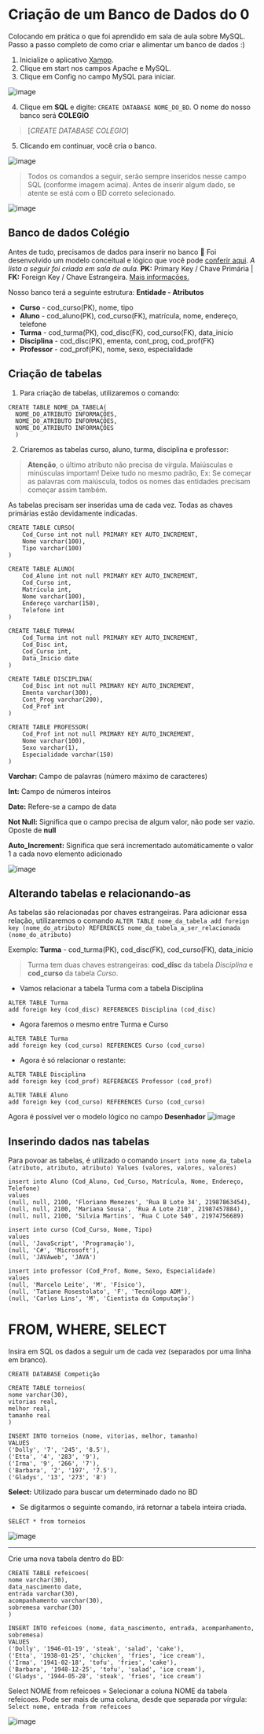 # Criação de um Banco de Dados do 0
Colocando em prática o que foi aprendido em sala de aula sobre MySQL. Passo a passo completo de como criar e alimentar um banco de dados :)

1. Inicialize o aplicativo [Xampp](https://www.apachefriends.org/pt_br/index.html).
2. Clique em start nos campos Apache e MySQL.
3. Clique em Config no campo MySQL para iniciar.

![image](https://user-images.githubusercontent.com/112867913/215505035-c91b6d95-bf5e-47b6-b381-ecbd490910d8.png)

4. Clique em **SQL** e digite: ```CREATE DATABASE NOME_DO_BD```. O nome do nosso banco será **COLEGIO** 

>[*CREATE DATABASE COLEGIO*]

5. Clicando em continuar, você cria o banco.

![image](https://user-images.githubusercontent.com/112867913/215507299-397c38f5-6113-425c-ae0e-dc12a8c13b52.png)

> Todos os comandos a seguir, serão sempre inseridos nesse campo SQL (conforme imagem acima). Antes de inserir algum dado, se atente se está com o BD correto selecionado.

![image](https://user-images.githubusercontent.com/112867913/215508240-e4e7b167-92f0-46c8-afa8-3f42b4ac3e4d.png)

## Banco de dados Colégio

Antes de tudo, precisamos de dados para inserir no banco 🌛 Foi desenvolvido um modelo conceitual e lógico que você pode [conferir aqui](https://github.com/karenlmoraes/Banco-de-Dados). *A lista a seguir foi criada em sala de aula.* **PK:** Primary Key / Chave Primária | **FK:** Foreign Key / Chave Estrangeira. [Mais informações.](https://www.diegomacedo.com.br/entendendo-as-chaves-dos-bancos-de-dados/)

Nosso banco terá a seguinte estrutura: **Entidade - Atributos**

- **Curso** - cod_curso(PK), nome, tipo
- **Aluno** - cod_aluno(PK), cod_curso(FK), matrícula, nome, endereço, telefone
- **Turma** - cod_turma(PK), cod_disc(FK), cod_curso(FK), data_inicio
- **Disciplina** - cod_disc(PK), ementa, cont_prog, cod_prof(FK)
- **Professor** - cod_prof(PK), nome, sexo, especialidade


## Criação de tabelas

1. Para criação de tabelas, utilizaremos o comando: 

```
CREATE TABLE NOME_DA_TABELA(
  NOME_DO_ATRIBUTO INFORMAÇÕES,
  NOME_DO_ATRIBUTO INFORMAÇÕES,
  NOME_DO_ATRIBUTO INFORMAÇÕES
  )
```

2. Criaremos as tabelas curso, aluno, turma, disciplina e professor:

> **Atenção**, o último atributo não precisa de vírgula. Maiúsculas e minúsculas importam! Deixe tudo no mesmo padrão, Ex: Se começar as palavras com maiúscula, todos os nomes das entidades precisam começar assim também.

As tabelas precisam ser inseridas uma de cada vez. Todas as chaves primárias estão devidamente indicadas.

```
CREATE TABLE CURSO(
    Cod_Curso int not null PRIMARY KEY AUTO_INCREMENT,
    Nome varchar(100),
    Tipo varchar(100)
)

CREATE TABLE ALUNO(
    Cod_Aluno int not null PRIMARY KEY AUTO_INCREMENT,
    Cod_Curso int,
    Matrícula int,
    Nome varchar(100),
    Endereço varchar(150),
    Telefone int
)

CREATE TABLE TURMA(
    Cod_Turma int not null PRIMARY KEY AUTO_INCREMENT,
    Cod_Disc int,
    Cod_Curso int,
    Data_Inicio date
)

CREATE TABLE DISCIPLINA(
    Cod_Disc int not null PRIMARY KEY AUTO_INCREMENT,
    Ementa varchar(300),
    Cont_Prog varchar(200),
    Cod_Prof int
)

CREATE TABLE PROFESSOR(
    Cod_Prof int not null PRIMARY KEY AUTO_INCREMENT,
    Nome varchar(100),
    Sexo varchar(1),
    Especialidade varchar(150)
)
```

**Varchar:** Campo de palavras (número máximo de caracteres)

**Int:** Campo de números inteiros

**Date:** Refere-se a campo de data

**Not Null:** Significa que o campo precisa de algum valor, não pode ser vazio. Oposte de **null**

**Auto_Increment:** Significa que será incrementado automáticamente o valor 1 a cada novo elemento adicionado

![image](https://user-images.githubusercontent.com/112867913/215527120-c598ff1b-5d7f-44e4-bc93-a18ea73a48a2.png)

## Alterando tabelas e relacionando-as

As tabelas são relacionadas por chaves estrangeiras. Para adicionar essa relação, utilizaremos o comando ```ALTER TABLE nome_da_tabela add foreign key (nome_do_atributo) REFERENCES nome_da_tabela_a_ser_relacionada (nome_do_atributo)```

Exemplo:
**Turma** - cod_turma(PK), cod_disc(FK), cod_curso(FK), data_inicio

> Turma tem duas chaves estrangeiras: **cod_disc** da tabela *Disciplina* e **cod_curso** da tabela *Curso*.

- Vamos relacionar a tabela Turma com a tabela Disciplina

```
ALTER TABLE Turma 
add foreign key (cod_disc) REFERENCES Disciplina (cod_disc)
```

- Agora faremos o mesmo entre Turma e Curso

```
ALTER TABLE Turma 
add foreign key (cod_curso) REFERENCES Curso (cod_curso)
```

- Agora é só relacionar o restante:

```
ALTER TABLE Disciplina 
add foreign key (cod_prof) REFERENCES Professor (cod_prof)

ALTER TABLE Aluno 
add foreign key (cod_curso) REFERENCES Curso (cod_curso)
```

Agora é possível ver o modelo lógico no campo **Desenhador**
![image](https://user-images.githubusercontent.com/112867913/215531858-9c5b5871-511d-4926-a82d-aac23130be94.png)

## Inserindo dados nas tabelas
Para povoar as tabelas, é utilizado o comando ```insert into nome_da_tabela (atributo, atributo, atributo) Values (valores, valores, valores) ```

```
insert into Aluno (Cod_Aluno, Cod_Curso, Matrícula, Nome, Endereço, Telefone)
values
(null, null, 2100, 'Floriano Menezes', 'Rua B Lote 34', 21987863454),
(null, null, 2100, 'Mariana Sousa', 'Rua A Lote 210', 21987457884),
(null, null, 2100, 'Silvia Martins', 'Rua C Lote 540', 21974756689)

insert into curso (Cod_Curso, Nome, Tipo)
values
(null, 'JavaScript', 'Programação'),
(null, 'C#', 'Microsoft'),
(null, 'JAVAweb', 'JAVA')

insert into professor (Cod_Prof, Nome, Sexo, Especialidade)
values
(null, 'Marcelo Leite', 'M', 'Físico'),
(null, 'Tatiane Rosestolato', 'F', 'Tecnólogo ADM'),
(null, 'Carlos Lins', 'M', 'Cientista da Computação')
```

# FROM, WHERE, SELECT
Insira em SQL os dados a seguir um de cada vez (separados por uma linha em branco).

```
CREATE DATABASE Competição

CREATE TABLE torneios(
nome varchar(30),
vitorias real,
melhor real,
tamanho real
)

INSERT INTO torneios (nome, vitorias, melhor, tamanho)
VALUES
('Dolly', '7', '245', '8.5'),
('Etta', '4', '283', '9'),
('Irma', '9', '266', '7'),
('Barbara', '2', '197', '7.5'),
('Gladys', '13', '273', '8')
```

**Select:** Utilizado para buscar um determinado dado no BD

- Se digitarmos o seguinte comando, irá retornar a tabela inteira criada.

```
SELECT * from torneios
```
![image](https://user-images.githubusercontent.com/112867913/215899257-7be2faf0-81ba-49d3-930f-ae0f38abc82b.png)

------------------------------

Crie uma nova tabela dentro do BD:

```
CREATE TABLE refeicoes(
nome varchar(30),
data_nascimento date,
entrada varchar(30),
acompanhamento varchar(30),
sobremesa varchar(30)
)

INSERT INTO refeicoes (nome, data_nascimento, entrada, acompanhamento, sobremesa)
VALUES 
('Dolly', '1946-01-19', 'steak', 'salad', 'cake'),
('Etta', '1938-01-25', 'chicken', 'fries', 'ice cream'),
('Irma', '1941-02-18', 'tofu', 'fries', 'cake'),
('Barbara', '1948-12-25', 'tofu', 'salad', 'ice cream'),
('Gladys', '1944-05-28', 'steak', 'fries', 'ice cream')

```

Select NOME from refeicoes = Selecionar a coluna NOME da tabela refeicoes. Pode ser mais de uma coluna, desde que separada por vírgula: ```Select nome, entrada from refeicoes```

![image](https://user-images.githubusercontent.com/112867913/215901264-e69b5c4e-b8b5-44a4-93b5-ccc02dffa084.png)

